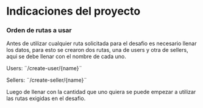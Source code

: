 # Indicaciones del proyecto

### Orden de rutas a usar

Antes de utilizar cualquier ruta solicitada para el desafio es necesario llenar los datos,
para esto se crearon dos rutas, una de users y otra de sellers, aqui se debe llenar con el
nombre de cada uno.

Users:
¨/create-user/{name}¨

Sellers:
¨/create-seller/{name}¨

Luego de llenar con la cantidad que uno quiera se puede empezar a utilizar las rutas 
exigidas en el desafio.

